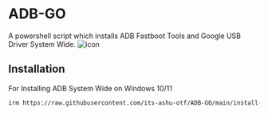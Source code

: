 # ADB-GO

A powershell script which installs ADB Fastboot Tools and Google USB Driver System Wide.
![icon](https://github.com/its-ashu-otf/ADB-GO/assets/85825366/60bf5e9d-7af2-4ec8-ae12-a612b465ce70)

## Installation

For Installing ADB System Wide on Windows 10/11

```bash
irm https://raw.githubusercontent.com/its-ashu-otf/ADB-GO/main/install-adb.ps1 | iex
```

